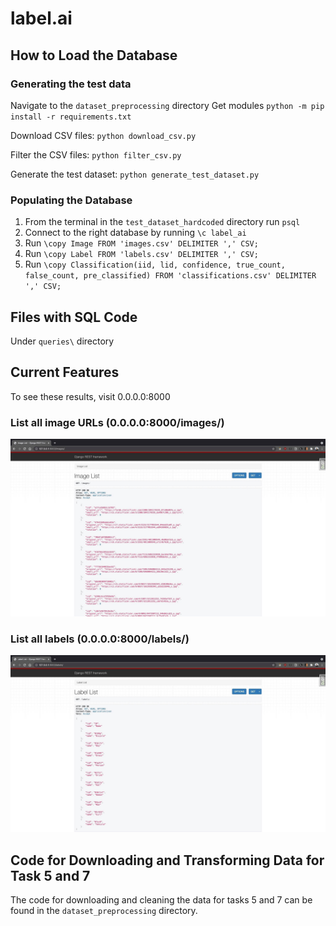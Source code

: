 # label.ai

## How to Load the Database
### Generating the test data
Navigate to the `dataset_preprocessing` directory
Get modules `python -m pip install -r requirements.txt`

Download CSV files: `python download_csv.py`

Filter the CSV files: `python filter_csv.py`

Generate the test dataset: `python generate_test_dataset.py`

### Populating the Database
1. From the terminal in the `test_dataset_hardcoded` directory run `psql`
2. Connect to the right database by running `\c label_ai`
3. Run `\copy Image FROM 'images.csv' DELIMITER ',' CSV;`
4. Run `\copy Label FROM 'labels.csv' DELIMITER ',' CSV;`
5. Run `\copy Classification(iid, lid, confidence, true_count, false_count, pre_classified) FROM 'classifications.csv' DELIMITER ',' CSV;`


## Files with SQL Code
Under `queries\` directory

## Current Features
To see these results, visit 0.0.0.0:8000

### List all image URLs (0.0.0.0:8000/images/)
![Image URLS](images/img_list.jpg)

### List all labels (0.0.0.0:8000/labels/)
![Labels](images/label_list.jpg)


## Code for Downloading and Transforming Data for Task 5 and 7
The code for downloading and cleaning the data for tasks 5 and 7 can be found in the `dataset_preprocessing` directory.

